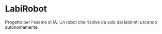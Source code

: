 # LabiRobot
Progetto per l'esame di IA. Un robot che risolve da solo dai labirinti uscendo autonomamente.
